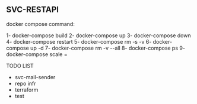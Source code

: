
## SVC-RESTAPI

docker compose command:

1- docker-compose build
2- docker-compose up
3- docker-compose down
4- docker-compose restart <service-name>
5- docker-compose rm -s -v <service-name>
6- docker-compose up -d <service-name>
7- docker-compose rm -v --all
8- docker-compose ps
9- docker-compose scale <service-name>=<number>

TODO LIST

- svc-mail-sender
- repo infr
- terraform 
- test



